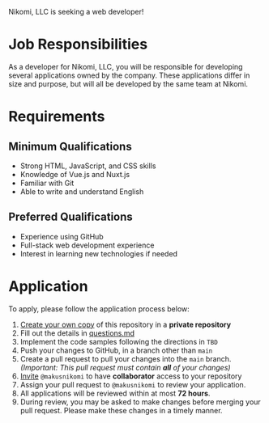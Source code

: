 Nikomi, LLC is seeking a web developer!

# Job Responsibilities

As a developer for Nikomi, LLC, you will be responsible for developing several
applications owned by the company.  These applications differ in size and
purpose, but will all be developed by the same team at Nikomi.

# Requirements

## Minimum Qualifications

- Strong HTML, JavaScript, and CSS skills
- Knowledge of Vue.js and Nuxt.js
- Familiar with Git
- Able to write and understand English

## Preferred Qualifications

- Experience using GitHub
- Full-stack web development experience
- Interest in learning new technologies if needed

# Application

To apply, please follow the application process below:

1. [Create your own copy][1] of this repository in a **private repository**
2. Fill out the details in [questions.md](questions.md)
3. Implement the code samples following the directions in `TBD`
4. Push your changes to GitHub, in a branch other than `main`
5. Create a pull request to pull your changes into the `main` branch.
*(Important: This pull request must contain **all** of your changes)*
6. [Invite][2] `@makusnikomi` to have **collaborator** access to your repository
7. Assign your pull request to `@makusnikomi` to review your application.
7. All applications will be reviewed within at most **72 hours**.
8. During review, you may be asked to make changes before merging your pull
request.  Please make these changes in a timely manner.

[1]: https://github.com/nikomi-llc/hiring/generate
[2]: https://docs.github.com/en/free-pro-team@latest/github/setting-up-and-managing-your-github-user-account/inviting-collaborators-to-a-personal-repository

